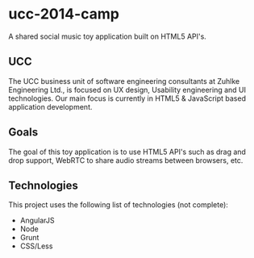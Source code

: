 # ucc-2014-camp
A shared social music toy application built on HTML5 API's.

## UCC
The UCC business unit of software engineering consultants at Zuhlke Engineering Ltd., 
is focused on UX design, Usability engineering and UI technologies. 
Our main focus is currently in HTML5 & JavaScript based application development.

## Goals
The goal of this toy application is to use HTML5 API's such as drag and drop support, WebRTC to 
share audio streams between browsers, etc.

## Technologies
This project uses the following list of technologies (not complete):

- AngularJS
- Node
- Grunt
- CSS/Less

